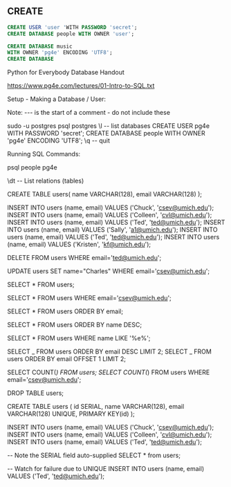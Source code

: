 ## CREATE

```sql
CREATE USER 'user 'WITH PASSWORD 'secret';
CREATE DATABASE people WITH OWNER 'user';

CREATE DATABASE music
WITH OWNER 'pg4e' ENCODING 'UTF8';
CREATE DATABASE
```

Python for Everybody Database Handout

https://www.pg4e.com/lectures/01-Intro-to-SQL.txt

Setup - Making a Database / User:

Note: --- is the start of a comment - do not include these

sudo -u postgres psql postgres
\l -- list databases
CREATE USER pg4e WITH PASSWORD 'secret';
CREATE DATABASE people WITH OWNER 'pg4e' ENCODING 'UTF8';
\q -- quit

Running SQL Commands:

psql people pg4e

\dt -- List relations (tables)

CREATE TABLE users( name VARCHAR(128), email VARCHAR(128) );

INSERT INTO users (name, email) VALUES ('Chuck', 'csev@umich.edu');
INSERT INTO users (name, email) VALUES ('Colleen', 'cvl@umich.edu');
INSERT INTO users (name, email) VALUES ('Ted', 'ted@umich.edu');
INSERT INTO users (name, email) VALUES ('Sally', 'a1@umich.edu');
INSERT INTO users (name, email) VALUES ('Ted', 'ted@umich.edu');
INSERT INTO users (name, email) VALUES ('Kristen', 'kf@umich.edu');

DELETE FROM users WHERE email='ted@umich.edu';

UPDATE users SET name="Charles" WHERE email='csev@umich.edu';

SELECT \* FROM users;

SELECT \* FROM users WHERE email='csev@umich.edu';

SELECT \* FROM users ORDER BY email;

SELECT \* FROM users ORDER BY name DESC;

SELECT \* FROM users WHERE name LIKE '%e%';

SELECT _ FROM users ORDER BY email DESC LIMIT 2;
SELECT _ FROM users ORDER BY email OFFSET 1 LIMIT 2;

SELECT COUNT(_) FROM users;
SELECT COUNT(_) FROM users WHERE email='csev@umich.edu';

DROP TABLE users;

CREATE TABLE users (
id SERIAL,
name VARCHAR(128),
email VARCHAR(128) UNIQUE,
PRIMARY KEY(id)
);

INSERT INTO users (name, email) VALUES ('Chuck', 'csev@umich.edu');
INSERT INTO users (name, email) VALUES ('Colleen', 'cvl@umich.edu');
INSERT INTO users (name, email) VALUES ('Ted', 'ted@umich.edu');

-- Note the SERIAL field auto-supplied
SELECT \* from users;

-- Watch for failure due to UNIQUE
INSERT INTO users (name, email) VALUES ('Ted', 'ted@umich.edu');
